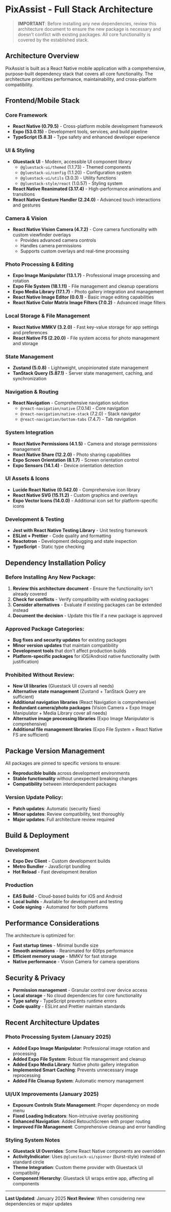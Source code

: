 # PixAssist - Full Stack Architecture

> **IMPORTANT**: Before installing any new dependencies, review this architecture document to ensure the new package is necessary and doesn't conflict with existing packages. All core functionality is covered by the established stack.

## Architecture Overview

PixAssist is built as a React Native mobile application with a comprehensive, purpose-built dependency stack that covers all core functionality. The architecture prioritizes performance, maintainability, and cross-platform compatibility.

## Frontend/Mobile Stack

### Core Framework
- **React Native (0.79.5)** - Cross-platform mobile development framework
- **Expo (53.0.15)** - Development tools, services, and build pipeline
- **TypeScript (5.8.3)** - Type safety and enhanced developer experience

### UI & Styling
- **Gluestack UI** - Modern, accessible UI component library
  - `@gluestack-ui/themed` (1.1.73) - Themed components
  - `@gluestack-ui/config` (1.1.20) - Configuration system
  - `@gluestack-ui/utils` (3.0.3) - Utility functions
  - `@gluestack-style/react` (1.0.57) - Styling system
- **React Native Reanimated (3.17.4)** - High-performance animations and transitions
- **React Native Gesture Handler (2.24.0)** - Advanced touch interactions and gestures

### Camera & Vision
- **React Native Vision Camera (4.7.2)** - Core camera functionality with custom viewfinder overlays
  - Provides advanced camera controls
  - Handles camera permissions
  - Supports custom overlays and real-time processing

### Photo Processing & Editing
- **Expo Image Manipulator (13.1.7)** - Professional image processing and rotation
- **Expo File System (18.1.11)** - File management and cleanup operations
- **Expo Media Library (17.1.7)** - Photo gallery integration and management
- **React Native Image Editor (0.0.1)** - Basic image editing capabilities
- **React Native Color Matrix Image Filters (7.0.2)** - Advanced image filters

### Local Storage & File Management
- **React Native MMKV (3.2.0)** - Fast key-value storage for app settings and preferences
- **React Native FS (2.20.0)** - File system access for photo management and storage

### State Management
- **Zustand (5.0.8)** - Lightweight, unopinionated state management
- **TanStack Query (5.87.1)** - Server state management, caching, and synchronization

### Navigation & Routing
- **React Navigation** - Comprehensive navigation solution
  - `@react-navigation/native` (7.0.14) - Core navigation
  - `@react-navigation/native-stack` (7.2.0) - Stack navigator
  - `@react-navigation/bottom-tabs` (7.4.7) - Tab navigation

### System Integration
- **React Native Permissions (4.1.5)** - Camera and storage permissions management
- **React Native Share (12.2.0)** - Photo sharing capabilities
- **Expo Screen Orientation (8.1.7)** - Screen orientation control
- **Expo Sensors (14.1.4)** - Device orientation detection

### UI Assets & Icons
- **Lucide React Native (0.542.0)** - Comprehensive icon library
- **React Native SVG (15.11.2)** - Custom graphics and overlays
- **Expo Vector Icons (14.0.0)** - Additional icon set for platform-specific icons

### Development & Testing
- **Jest with React Native Testing Library** - Unit testing framework
- **ESLint + Prettier** - Code quality and formatting
- **Reactotron** - Development debugging and state inspection
- **TypeScript** - Static type checking

## Dependency Installation Policy

### Before Installing Any New Package:

1. **Review this architecture document** - Ensure the functionality isn't already covered
2. **Check for conflicts** - Verify compatibility with existing packages
3. **Consider alternatives** - Evaluate if existing packages can be extended instead
4. **Document the decision** - Update this file if a new package is approved

### Approved Package Categories:

- **Bug fixes and security updates** for existing packages
- **Minor version updates** that maintain compatibility
- **Development tools** that don't affect production builds
- **Platform-specific packages** for iOS/Android native functionality (with justification)

### Prohibited Without Review:

- **New UI libraries** (Gluestack UI covers all needs)
- **Alternative state management** (Zustand + TanStack Query are sufficient)
- **Additional navigation libraries** (React Navigation is comprehensive)
- **Redundant camera/photo packages** (Vision Camera + Expo Image Manipulator + Media Library cover all needs)
- **Alternative image processing libraries** (Expo Image Manipulator is comprehensive)
- **Additional file management libraries** (Expo File System + React Native FS are sufficient)

## Package Version Management

All packages are pinned to specific versions to ensure:
- **Reproducible builds** across development environments
- **Stable functionality** without unexpected breaking changes
- **Compatibility** between interdependent packages

### Version Update Policy:
- **Patch updates**: Automatic (security fixes)
- **Minor updates**: Review compatibility, test thoroughly
- **Major updates**: Full architecture review required

## Build & Deployment

### Development
- **Expo Dev Client** - Custom development builds
- **Metro Bundler** - JavaScript bundling
- **Hot Reload** - Fast development iteration

### Production
- **EAS Build** - Cloud-based builds for iOS and Android
- **Local builds** - Available for development and testing
- **Code signing** - Automated for both platforms

## Performance Considerations

The architecture is optimized for:
- **Fast startup times** - Minimal bundle size
- **Smooth animations** - Reanimated for 60fps performance
- **Efficient memory usage** - MMKV for fast storage
- **Native performance** - Vision Camera for camera operations

## Security & Privacy

- **Permission management** - Granular control over device access
- **Local storage** - No cloud dependencies for core functionality
- **Type safety** - TypeScript prevents runtime errors
- **Code quality** - ESLint and Prettier maintain standards

## Recent Architecture Updates

### Photo Processing System (January 2025)
- **Added Expo Image Manipulator**: Professional image rotation and processing
- **Added Expo File System**: Robust file management and cleanup
- **Added Expo Media Library**: Native photo gallery integration
- **Implemented Smart Caching**: Prevents unnecessary image reprocessing
- **Added File Cleanup System**: Automatic memory management

### UI/UX Improvements (January 2025)
- **Exposure Controls State Management**: Proper dependency on mode menu
- **Fixed Loading Indicators**: Non-intrusive overlay positioning
- **Enhanced Navigation**: Added RetouchScreen with proper routing
- **Improved File Management**: Comprehensive cleanup and error handling

### Styling System Notes
- **Gluestack UI Overrides**: Some React Native components are overridden
- **ActivityIndicator**: Uses `@gluestack-ui/spinner` (burst-style) instead of standard circle
- **Theme Integration**: Custom theme provider with Gluestack UI compatibility
- **Component Hierarchy**: Gluestack UI wraps entire app, affecting all components

---

**Last Updated**: January 2025
**Next Review**: When considering new dependencies or major updates
